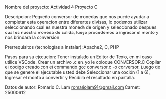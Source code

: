 Nombre del proyecto: 
Actividad 4 Proyecto C

Descripcion: 
Pequeño conversor de monedas que nos puede ayudar a completar esta operacion entre diferentes divisas, lo podemos utilizar seleccionando cual es nuestra moneda de origen y seleccionado despues cual es nuestra moneda de salida, luego procedemos a ingresar el monto y nos brindara la conversion 

Prerrequisitos (tecnologías a instalar): 
Apache2, C, PHP

Pasos para su ejecucion:
Tener instalado un Editor de Texto, en mi caso utilice VSCode.
Crear un archivo .c en, yo le coloque CONVERSOR.C
Copilar el codigo creado con el commando gcc conversor.c -o conversor.
Luego de que se genere el ejecutable usted debe Seleccionar una opción (1 a 6), Ingresar el monto a convertir y Recibira el resultado en pantalla.

Datos de autor:
Romario C. Lam
romariolam91@gmail.com
Carnet: 25000612
